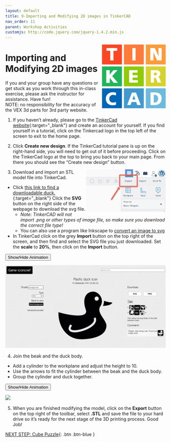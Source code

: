 ```yaml
---
layout: default
title: 9-Importing and Modifying 2D images in TinkerCAD
nav_order: 11
parent: Workshop Activities
customjs: http://code.jquery.com/jquery-1.4.2.min.js
---
```

<img src="images/tinkercad-import-01.png" style="float:right;width:200px" alt="TinkerCad logo">

# Importing and Modifying 2D images

If you and your group have any questions or get stuck as you work through this in-class exercise, please ask the instructor for assistance.  Have fun!<br>
NOTE: no responsibility for the accuracy of the VEX 3d parts for 3rd party website.

1. If you haven’t already, please go to the [TinkerCad website](http://tinkercad.com){:target="_blank"} and create an account for yourself.  If you find yourself in a tutorial, click on the Tinkercad logo in the top left of the screen to exit to the home page.

2. Click **Create new design**. If the TinkerCad tutorial pane is up on the right-hand side, you will need to get out of it before proceeding. Click on the TinkerCad logo at the top to bring you back to your main page. From there you should see the “Create new design” button. 

<img src="images/tinkercad-import-02.png" style="float:right;width:250px" alt="Importing menu">

3. Download and import an STL model file into TinkerCad. 
- Click [this link to find a downloadable duck.](https://game-icons.net/1x1/delapouite/plastic-duck.html){:target="_blank"} Click the **SVG** button on the right side of the webpage to download the svg file. 
    -  _Note: TinkerCAD will not import .png or other types of image file, so make sure you download the correct file type!_ 
    -   You can also use a program like Inkscape to [convert an image to svg](https://docs.google.com/document/d/1HN7EW7bgU1e_EtFqS2a65FwQNgY3sPT73x4TOv8An0E/edit)
- In TinkerCad click on the grey **Import** button on the top right of the screen, and then find and select the SVG file you just downloaded. Set the **scale** to **20%**, then click on the **Import** button.

 <button onclick="toggle('gif1')">Show/Hide Animation</button>
    <div id="gif1">
    <img src="images/act-9/tinkercad-9a.gif">
    </div>

4. Join the beak and the duck body. 
-   Add a cylinder to the workplane and adjust the height to 10.  
-   Use the arrows to fit the cylinder between the beak and the duck body. 
-   Group the cylinder and duck together. 

 <button onclick="toggle('gif2')">Show/Hide Animation</button>
    <div id="gif2">
    <img src="images/act-9/tinkercad-9b.gif">
    </div>

5. When you are finished modifying the model, click on the **Export** button on the top right of the toolbar, select **.STL** and save the file to your hard drive so it’s ready for the next stage of the 3D printing process.
Good Job!

<script>  

    function toggle(input) {
        var x = document.getElementById(input);
        if (x.style.display === "none") {
            x.style.display = "block";
        } else {
            x.style.display = "none";
        }
    }
</script>

[NEXT STEP: Cube Puzzle](10-cube-puzzle.html){: .btn .btn-blue }